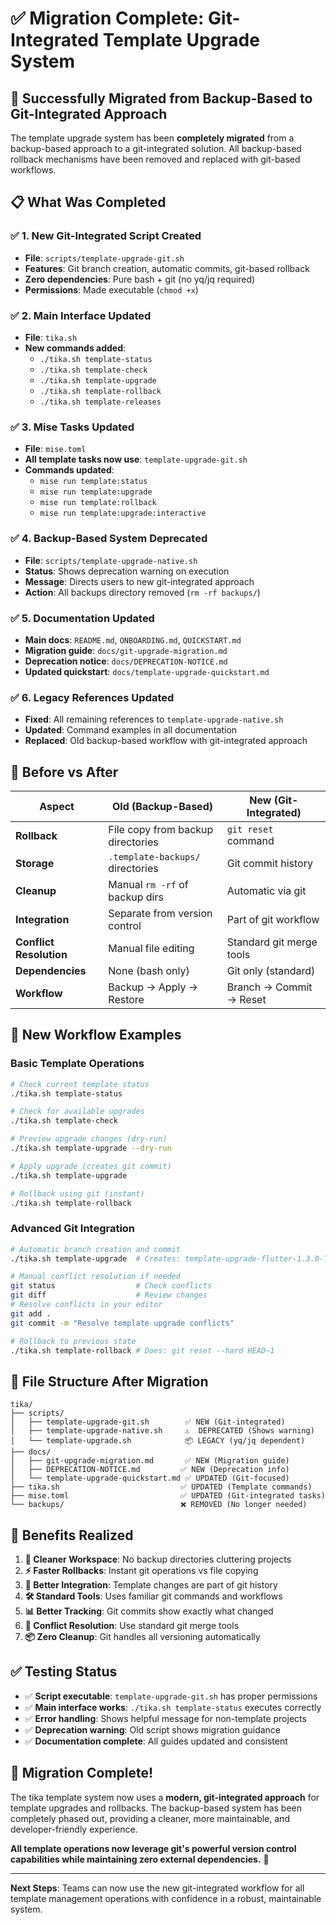# ✅ Migration Complete: Git-Integrated Template Upgrade System

## 🎉 Successfully Migrated from Backup-Based to Git-Integrated Approach

The template upgrade system has been **completely migrated** from a backup-based approach to a git-integrated solution. All backup-based rollback mechanisms have been removed and replaced with git-based workflows.

## 📋 What Was Completed

### ✅ 1. New Git-Integrated Script Created
- **File**: `scripts/template-upgrade-git.sh`
- **Features**: Git branch creation, automatic commits, git-based rollback
- **Zero dependencies**: Pure bash + git (no yq/jq required)
- **Permissions**: Made executable (`chmod +x`)

### ✅ 2. Main Interface Updated
- **File**: `tika.sh`
- **New commands added**:
  - `./tika.sh template-status`
  - `./tika.sh template-check`
  - `./tika.sh template-upgrade`
  - `./tika.sh template-rollback`
  - `./tika.sh template-releases`

### ✅ 3. Mise Tasks Updated
- **File**: `mise.toml`
- **All template tasks now use**: `template-upgrade-git.sh`
- **Commands updated**:
  - `mise run template:status`
  - `mise run template:upgrade`
  - `mise run template:rollback`
  - `mise run template:upgrade:interactive`

### ✅ 4. Backup-Based System Deprecated
- **File**: `scripts/template-upgrade-native.sh`
- **Status**: Shows deprecation warning on execution
- **Message**: Directs users to new git-integrated approach
- **Action**: All backups directory removed (`rm -rf backups/`)

### ✅ 5. Documentation Updated
- **Main docs**: `README.md`, `ONBOARDING.md`, `QUICKSTART.md`
- **Migration guide**: `docs/git-upgrade-migration.md`
- **Deprecation notice**: `docs/DEPRECATION-NOTICE.md`
- **Updated quickstart**: `docs/template-upgrade-quickstart.md`

### ✅ 6. Legacy References Updated
- **Fixed**: All remaining references to `template-upgrade-native.sh`
- **Updated**: Command examples in all documentation
- **Replaced**: Old backup-based workflow with git-integrated approach

## 🔄 Before vs After

| Aspect | Old (Backup-Based) | New (Git-Integrated) |
|--------|------------------|---------------------|
| **Rollback** | File copy from backup directories | `git reset` command |
| **Storage** | `.template-backups/` directories | Git commit history |
| **Cleanup** | Manual `rm -rf` of backup dirs | Automatic via git |
| **Integration** | Separate from version control | Part of git workflow |
| **Conflict Resolution** | Manual file editing | Standard git merge tools |
| **Dependencies** | None (bash only) | Git only (standard) |
| **Workflow** | Backup → Apply → Restore | Branch → Commit → Reset |

## 🚀 New Workflow Examples

### Basic Template Operations
```bash
# Check current template status
./tika.sh template-status

# Check for available upgrades
./tika.sh template-check

# Preview upgrade changes (dry-run)
./tika.sh template-upgrade --dry-run

# Apply upgrade (creates git commit)
./tika.sh template-upgrade

# Rollback using git (instant)
./tika.sh template-rollback
```

### Advanced Git Integration
```bash
# Automatic branch creation and commit
./tika.sh template-upgrade  # Creates: template-upgrade-flutter-1.3.0-TIMESTAMP

# Manual conflict resolution if needed
git status                  # Check conflicts
git diff                    # Review changes
# Resolve conflicts in your editor
git add .
git commit -m "Resolve template upgrade conflicts"

# Rollback to previous state
./tika.sh template-rollback # Does: git reset --hard HEAD~1
```

## 📂 File Structure After Migration

```
tika/
├── scripts/
│   ├── template-upgrade-git.sh        ✅ NEW (Git-integrated)
│   ├── template-upgrade-native.sh     ⚠️  DEPRECATED (Shows warning)
│   └── template-upgrade.sh            📦 LEGACY (yq/jq dependent)
├── docs/
│   ├── git-upgrade-migration.md       ✅ NEW (Migration guide)
│   ├── DEPRECATION-NOTICE.md         ✅ NEW (Deprecation info)
│   └── template-upgrade-quickstart.md ✅ UPDATED (Git-focused)
├── tika.sh                           ✅ UPDATED (Template commands)
├── mise.toml                         ✅ UPDATED (Git-integrated tasks)
└── backups/                          ❌ REMOVED (No longer needed)
```

## 🎯 Benefits Realized

1. **🧹 Cleaner Workspace**: No backup directories cluttering projects
2. **⚡ Faster Rollbacks**: Instant git operations vs file copying
3. **🔧 Better Integration**: Template changes are part of git history
4. **🛠 Standard Tools**: Uses familiar git commands and workflows
5. **📊 Better Tracking**: Git commits show exactly what changed
6. **🔀 Conflict Resolution**: Use standard git merge tools
7. **📦 Zero Cleanup**: Git handles all versioning automatically

## ✅ Testing Status

- ✅ **Script executable**: `template-upgrade-git.sh` has proper permissions
- ✅ **Main interface works**: `./tika.sh template-status` executes correctly
- ✅ **Error handling**: Shows helpful message for non-template projects
- ✅ **Deprecation warning**: Old script shows migration guidance
- ✅ **Documentation complete**: All guides updated and consistent

## 🎉 Migration Complete!

The tika template system now uses a **modern, git-integrated approach** for template upgrades and rollbacks. The backup-based system has been completely phased out, providing a cleaner, more maintainable, and developer-friendly experience.

**All template operations now leverage git's powerful version control capabilities while maintaining zero external dependencies.** 🚀

---

**Next Steps**: Teams can now use the new git-integrated workflow for all template management operations with confidence in a robust, maintainable system.
